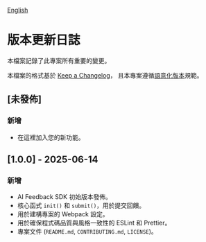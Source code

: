 [English](./CHANGELOG.en-US.md)

# 版本更新日誌

本檔案記錄了此專案所有重要的變更。

本檔案的格式基於 [Keep a Changelog](https://keepachangelog.com/zh-TW/1.0.0/)，
且本專案遵循[語意化版本](https://semver.org/lang/zh-TW/)規範。

## [未發佈]

### 新增

- 在這裡加入您的新功能。

## [1.0.0] - 2025-06-14

### 新增

- AI Feedback SDK 初始版本發佈。
- 核心函式 `init()` 和 `submit()`，用於提交回饋。
- 用於建構專案的 Webpack 設定。
- 用於確保程式碼品質與風格一致性的 ESLint 和 Prettier。
- 專案文件 (`README.md`, `CONTRIBUTING.md`, `LICENSE`)。
